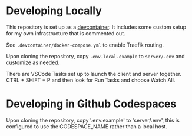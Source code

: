 # Developing Locally

This repository is set up as a [devcontainer](https://code.visualstudio.com/docs/devcontainers/containers). It includes some custom setup for my own infrastructure that is commented out.

See `.devcontainer/docker-compose.yml` to enable Traefik routing. 

Upon cloning the repository, copy `.env-local.example` to `server/.env` and customize as needed. 

There are VSCode Tasks set up to launch the client and server together. CTRL + SHIFT + P and then look for Run Tasks and choose Watch All. 

# Developing in Github Codespaces

Upon cloning the repository, copy '.env.example' to 'server/.env', this is configured to use the CODESPACE_NAME rather than a local host.


